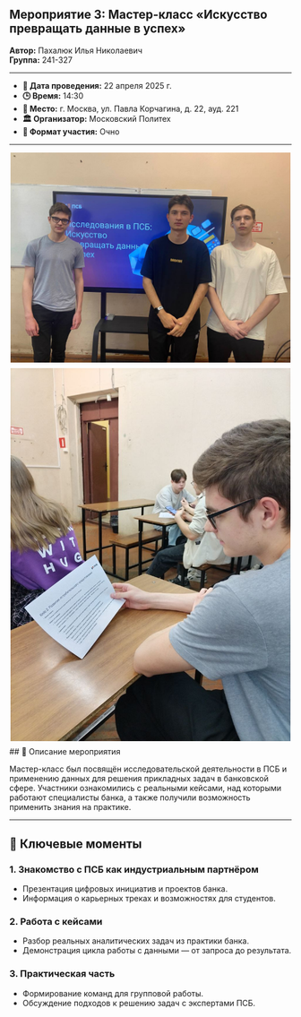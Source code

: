 ## Мероприятие 3: Мастер-класс «Искусство превращать данные в успех»

**Автор:** Пахалюк Илья Николаевич  
**Группа:** 241-327

---

- **📅 Дата проведения:** 22 апреля 2025 г.  
- **🕒 Время:** 14:30  
- **📍 Место:** г. Москва, ул. Павла Корчагина, д. 22, ауд. 221  
- **🏛️ Организатор:** Московский Политех  
- **📌 Формат участия:** Очно  

---
<div style="display: flex; flex-direction: column; align-items: center; gap: 10px; margin: 10px 0;">
  <img src="/docs/images/image5.jpg" alt="Стенд Росмолодежи" style="width: 500px; height: auto;">
</div>
<div style="display: flex; flex-direction: column; align-items: center; gap: 10px; margin: 10px 0;">
  <img src="./docs/images/image6.jpg" alt="Стенд Росмолодежи" style="width: 500px; height: auto;">
</div>
## 📘 Описание мероприятия

Мастер-класс был посвящён исследовательской деятельности в ПСБ и применению данных для решения прикладных задач в банковской сфере. Участники ознакомились с реальными кейсами, над которыми работают специалисты банка, а также получили возможность применить знания на практике.

---

## 🔑 Ключевые моменты

### 1. Знакомство с ПСБ как индустриальным партнёром
- Презентация цифровых инициатив и проектов банка.
- Информация о карьерных треках и возможностях для студентов.

### 2. Работа с кейсами
- Разбор реальных аналитических задач из практики банка.
- Демонстрация цикла работы с данными — от запроса до результата.

### 3. Практическая часть
- Формирование команд для групповой работы.
- Обсуждение подходов к решению задач с экспертами ПСБ.
